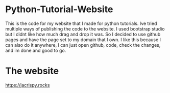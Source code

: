 # Python-Tutorial-Website

This is the code for my website that I made for python tutorials. Ive tried multiple ways of publishing the code to the website. I used bootstrap studio but I didnt like how much drag and drop it was. So I decided to use github pages and have the page set to my domain that I own. I like this because I can also do it anywhere, I can just open github, code, check the changes, and im done and good to go.

# The website

https://jacrispy.rocks

